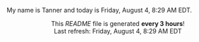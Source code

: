My name is Tanner and today is Friday, August 4, 8:29 AM EDT.

<p align="center">This <i>README</i> file is generated <b>every 3 hours</b>!</br>Last refresh: Friday, August 4, 8:29 AM EDT<br /></p>
